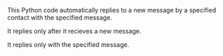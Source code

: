 This Python code automatically replies to a new message by a specified contact with the specified message.

It replies only after it recieves a new message.

It replies only with the specified message.
